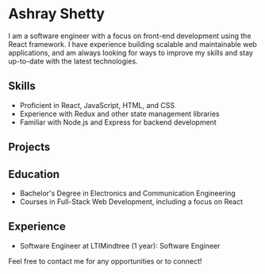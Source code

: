 # Ashray Shetty

I am a software engineer with a focus on front-end development using the React framework. I have experience building scalable and maintainable web applications, and am always looking for ways to improve my skills and stay up-to-date with the latest technologies.

## Skills
* Proficient in React, JavaScript, HTML, and CSS
* Experience with Redux and other state management libraries
* Familiar with Node.js and Express for backend development

## Projects

## Education
* Bachelor's Degree in Electronics and Communication Engineering
* Courses in Full-Stack Web Development, including a focus on React

## Experience
* Software Engineer at LTIMindtree (1 year): Software Engineer

Feel free to contact me for any opportunities or to connect!
